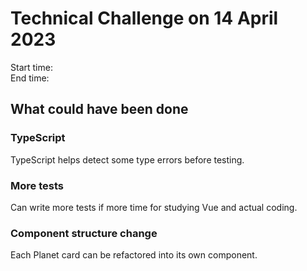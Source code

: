 # Technical Challenge on 14 April 2023

Start time:  
End time:  

## What could have been done

### TypeScript

TypeScript helps detect some type errors before testing.  

### More tests

Can write more tests if more time for studying Vue and actual coding.  

### Component structure change

Each Planet card can be refactored into its own component.